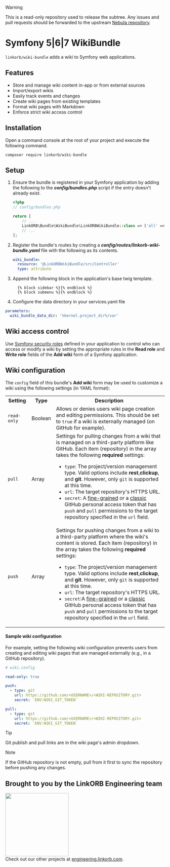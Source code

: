 > [!WARNING]
> This is a read-only repository used to release the subtree. Any issues and pull requests should be forwarded to the
> upstream [Nebula repository](https://github.com/linkorb/nebula).

# Symfony 5|6|7 WikiBundle

`linkorb/wiki-bundle` adds a wiki to Symfony web applications.

## Features

- Store and manage wiki content in-app or from external sources
- Import/export wikis
- Easily track events and changes
- Create wiki pages from existing templates
- Format wiki pages with Markdown
- Enforce strict wiki access control

## Installation

Open a command console at the root of your project and execute the
following command.

```console
composer require linkorb/wiki-bundle
```

## Setup

1. Ensure the bundle is registered in your Symfony application by adding the following to the ***config/bundles.php*** script if the entry doesn't already exist.

    ```php
    <?php
    // config/bundles.php

    return [
        // ...
        LinkORB\Bundle\WikiBundle\LinkORBWikiBundle::class => ['all' => true],
        // ...
    ];
    ```

2. Register the bundle's routes by creating a ***config/routes/linkorb-wiki-bundle.yaml*** file with the following as its contents.

    ```yaml
    wiki_bundle:
      resource: '@LinkORBWikiBundle/src/Controller'
      type: attribute
    ```

3. Append the following block in the application's base twig template.

    ```twig
      {% block sidebar %}{% endblock %}
      {% block submenu %}{% endblock %}
    ```

4. Configure the data directory in your services.yaml file

```yaml
parameters:
  wiki_bundle_data_dir: '%kernel.project_dir%/var'
```

## Wiki access control

Use [Symfony security roles](https://symfony.com/doc/current/security.html#roles) defined in your application to control who can access or modify a wiki by setting the appropriate rules in the **Read role** and **Write role** fields of the **Add wiki** form of a Symfony application.

## Wiki configuration

The `config` field of this bundle's **Add wiki** form may be used to customize a wiki using the following settings (in YAML format):


<table>
  <tr>
    <th>Setting</th>
    <th>Type</th>
    <th>Description</th>
  </tr>

  <tr>
    <td><code>read-only</code></td>
    <td>Boolean</td>
    <td>Allows or denies users wiki page creation and editing permissions. This should be set to <code>true</code> if a wiki is externally managed (on GitHub for example).</td>
  </tr>

  <tr>
    <td><code>pull</code>
    <td>Array</td>
    <td>
      Settings for pulling changes from a wiki that is managed on a third-party platform like GitHub. Each item (repository) in the array takes the following <strong>required</strong> settings:
      <ul>
        <li><code>type</code>: The project/version management type. Valid options include <strong>rest</strong>,<strong>clickup</strong>, and <strong>git</strong>. However, only <code>git</code> is supported at this time.</li>
        <li><code>url</code>: The target repository's HTTPS URL.</li>
        <li><code>secret</code>: A <a href="https://github.com/settings/personal-access-tokens">fine-grained</a> or a <a href="https://github.com/settings/personal-access-tokens">classic</a> GitHub personal access token that has <code>push</code> and <code>pull</code> permissions to the target repository specified in the <code>url</code> field.
        </li>
      </ul>
    </td>
  </tr>

  <tr>
    <td><code>push</code>
    <td>Array</td>
    <td>
      Settings for pushing changes from a wiki to a third-party platform where the wiki's content is stored. Each item (repository) in the array takes the following <strong>required</strong> settings:
      <ul>
        <li><code>type</code>: The project/version management type. Valid options include <strong>rest</strong>,<strong>clickup</strong>, and <strong>git</strong>. However, only <code>git</code> is supported at this time.</li>
        <li><code>url</code>: The target repository's HTTPS URL.</li>
        <li><code>secret</code>:A <a href="https://github.com/settings/personal-access-tokens">fine-grained</a> or a <a href="https://github.com/settings/personal-access-tokens">classic</a> GitHub personal access token that has <code>push</code> and <code>pull</code> permissions to the target repository specified in the <code>url</code> field.
        </li>
      </ul>
    </td>
  </tr>
</table>


#### Sample wiki configuration

For example, setting the following wiki configuration prevents users from creating and editing wiki pages that are managed externally (e.g., in a GitHub repository).

```yaml
# wiki.config

read-only: true

push:
  - type: git
    url: https://github.com/<USERNAME>/<WIKI-REPOSITORY.git>
    secret: `ENV:WIKI_GIT_TOKEN`

pull:
  - type: git
    url: https://github.com/<USERNAME>/<WIKI-REPOSITORY.git>
    secret: `ENV:WIKI_GIT_TOKEN`
```

> [!TIP]
> Git publish and pull links are in the wiki page's admin dropdown.

> [!NOTE]
> If the GitHub repository is not empty, pull from it first to sync the repository before pushing any changes.

## Brought to you by the LinkORB Engineering team

<img src="http://www.linkorb.com/d/meta/tier1/images/linkorbengineering-logo.png" width="200px" /><br />
Check out our other projects at [engineering.linkorb.com](https://engineering.linkorb.com).
